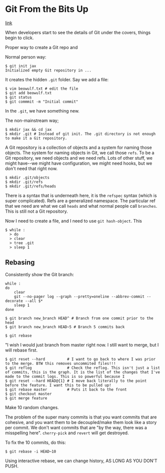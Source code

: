 # Git From the Bits Up
[link](https://www.youtube.com/watch?v=MYP56QJpDr4)

When developers start to see the details of Git under the covers, things begin to click.

Proper way to create a Git repo and

Normal person way:

    $ git init jax
    Initialized empty Git repository in ...

It creates the hidden `.git` folder. Say we add a file:

    $ vim beowulf.txt # edit the file
    $ git add beowulf.txt
    $ git status
    $ git commmit -m "Initial commit"

In the `.git`, we have something new.

The non-mainstream way;

    $ mkdir jax && cd jax
    $ mkdir .git # Instead of git init. The .git directory is not enough to make it a Git repository.

A Git repository is a collection of objects and a system for naming those objects. The system for naming objects in Git, we call those `refs`. To be a Git repository, we need objects and we need refs. Lots of other stuff, we might have--we might have configuration, we might need hooks, but we don't need that right now.

    $ mkdir .git/objects
    $ mkdir .git/refs
    $ mkdir .git/refs/heads

There is a syntax that is underneath here, it is the `refspec` syntax (which is super complicated). Refs are a generalized namespace. The particular ref that we need are what we call `heads` and what normal people call `branches`. This is still not a Git repository.

Now I need to create a file, and I need to use `git hash-object`. This

    $ while :
      > do
      > clear
      > tree .git
      > sleep 1

## Rebasing

Consistently show the Git branch:

    while :
    do
        clear
        git --no-pager log --graph --pretty=oneline --abbrev-commit --decorate --all $*
        sleep 1
    done

    $ git branch new_branch HEAD^ # Branch from one commit prior to the head
    $ git branch new_branch HEAD~5 # Branch 5 commits back

    $ git rebase

"I wish I would just branch from master right now. I still want to merge, but I will rebase first.

    $ git reset --hard          # I want to go back to where I was prior to the merge. BTW this removes uncommited files!!!
    $ git reflog                # Check the reflog. This isn't just a list of commits, this is the graph. It is the list of the changes that I've made to the commit logs. This is so powerful because I
    $ git reset --hard HEAD@{1} # I move back literally to the point before the feature. I want this to be pulled up!
    $ git rebase master         # Puts it back to the front
    $ git checkout master
    $ git merge feature

Make 10 random changes.

The problem of the super many commits is that you want commits that are cohesive, and you want them to be decoupled/make them look like a story per commit. We don't want commits that are "by the way, there was a misspelling here". `cherry-pick` and `revert` will get destroyed.

To fix the 10 commits, do this:

    $ git rebase -i HEAD~10

Using interactive rebase, we can change history, AS LONG AS YOU DON'T PUSH.

